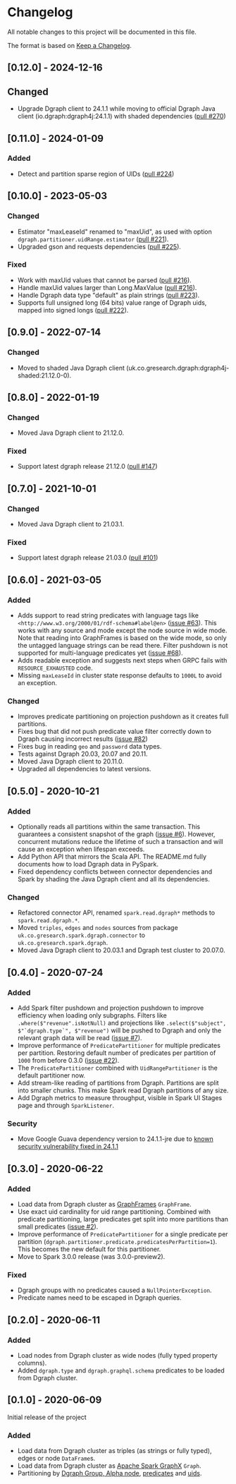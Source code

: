 # Changelog
All notable changes to this project will be documented in this file.

The format is based on [Keep a Changelog](https://keepachangelog.com/en/1.0.0/).

## [0.12.0] - 2024-12-16

## Changed
- Upgrade Dgraph client to 24.1.1 while moving to official Dgraph Java client (io.dgraph:dgraph4j:24.1.1)
  with shaded dependencies ([pull #270](https://github.com/G-Research/spark-dgraph-connector/pull/270))

## [0.11.0] - 2024-01-09

### Added
- Detect and partition sparse region of UIDs ([pull #224](https://github.com/G-Research/spark-dgraph-connector/pull/224))

## [0.10.0] - 2023-05-03

### Changed
- Estimator "maxLeaseId" renamed to "maxUid", as used with option `dgraph.partitioner.uidRange.estimator` ([pull #221](https://github.com/G-Research/spark-dgraph-connector/pull/221)).
- Upgraded gson and requests dependencies ([pull #225](https://github.com/G-Research/spark-dgraph-connector/pull/225)).

### Fixed
- Work with maxUid values that cannot be parsed ([pull #216](https://github.com/G-Research/spark-dgraph-connector/pull/216)).
- Handle maxUid values larger than Long.MaxValue ([pull #216](https://github.com/G-Research/spark-dgraph-connector/pull/216)).
- Handle Dgraph data type "default" as plain strings ([pull #223](https://github.com/G-Research/spark-dgraph-connector/pull/223)).
- Supports full unsigned long (64 bits) value range of Dgraph uids, mapped into signed longs ([pull #222](https://github.com/G-Research/spark-dgraph-connector/pull/222)).

## [0.9.0] - 2022-07-14

### Changed
- Moved to shaded Java Dgraph client (uk.co.gresearch.dgraph:dgraph4j-shaded:21.12.0-0).

## [0.8.0] - 2022-01-19

### Changed
- Moved Java Dgraph client to 21.12.0.

### Fixed
- Support latest dgraph release 21.12.0 ([pull #147](https://github.com/G-Research/spark-dgraph-connector/pull/147))

## [0.7.0] - 2021-10-01

### Changed
- Moved Java Dgraph client to 21.03.1.

### Fixed
- Support latest dgraph release 21.03.0 ([pull #101](https://github.com/G-Research/spark-dgraph-connector/pull/101))

## [0.6.0] - 2021-03-05

### Added
- Adds support to read string predicates with language tags like `<http://www.w3.org/2000/01/rdf-schema#label@en>` ([issue #63](https://github.com/G-Research/spark-dgraph-connector/issues/63)).
  This works with any source and mode except the node source in wide mode.
  Note that reading into GraphFrames is based on the wide mode, so only the untagged
  language strings can be read there.
  Filter pushdown is not supported for multi-language predicates yet ([issue #68](https://github.com/G-Research/spark-dgraph-connector/issues/68)).
- Adds readable exception and suggests next steps when GRPC fails with `RESOURCE_EXHAUSTED` code.
- Missing `maxLeaseId` in cluster state response defaults to `1000L` to avoid an exception.

### Changed
- Improves predicate partitioning on projection pushdown as it creates full partitions.
- Fixes bug that did not push predicate value filter correctly down to Dgraph causing incorrect results ([issue #82](https://github.com/G-Research/spark-dgraph-connector/pull/82))
- Fixes bug in reading `geo` and `password` data types.
- Tests against Dgraph 20.03, 20.07 and 20.11.
- Moved Java Dgraph client to 20.11.0.
- Upgraded all dependencies to latest versions.

## [0.5.0] - 2020-10-21

### Added
- Optionally reads all partitions within the same transaction. This guarantees a consistent snapshot of the graph ([issue #6](https://github.com/G-Research/spark-dgraph-connector/issues/6)).
  However, concurrent mutations reduce the lifetime of such a transaction and will cause an exception when lifespan exceeds.
- Add Python API that mirrors the Scala API. The README.md fully documents how to load Dgraph data in PySpark.
- Fixed dependency conflicts between connector dependencies and Spark
  by shading the Java Dgraph client and all its dependencies.

### Changed
- Refactored connector API, renamed `spark.read.dgraph*` methods to `spark.read.dgraph.*`.
- Moved `triples`, `edges` and `nodes` sources from package `uk.co.gresearch.spark.dgraph.connector` to `uk.co.gresearch.spark.dgraph`.
- Moved Java Dgraph client to 20.03.1 and Dgraph test cluster to 20.07.0.

## [0.4.0] - 2020-07-24

### Added
- Add Spark filter pushdown and projection pushdown to improve efficiency when loading only subgraphs.
  Filters like `.where($"revenue".isNotNull)` and projections like ``.select($"subject", $"`dgraph.type`", $"revenue")``
  will be pushed to Dgraph and only the relevant graph data will
  be read ([issue #7](https://github.com/G-Research/spark-dgraph-connector/issues/7)).
- Improve performance of `PredicatePartitioner` for multiple predicates per partition. Restoring
  default number of predicates per partition of `1000` from before 0.3.0 ([issue #22](https://github.com/G-Research/spark-dgraph-connector/issues/22)).
- The `PredicatePartitioner` combined with `UidRangePartitioner` is the default partitioner now.
- Add stream-like reading of partitions from Dgraph. Partitions are split into smaller chunks.
  This make Spark read Dgraph partitions of any size.
- Add Dgraph metrics to measure throughput, visible in Spark UI Stages page and through `SparkListener`.

### Security
- Move Google Guava dependency version to 24.1.1-jre due to [known security vulnerability
  fixed in 24.1.1](https://github.com/advisories/GHSA-mvr2-9pj6-7w5j)

## [0.3.0] - 2020-06-22

### Added
- Load data from Dgraph cluster as [GraphFrames](https://graphframes.github.io/graphframes/docs/_site/index.html) `GraphFrame`.
- Use exact uid cardinality for uid range partitioning. Combined with predicate partitioning, large
  predicates get split into more partitions than small predicates ([issue #2](https://github.com/G-Research/spark-dgraph-connector/issues/2)).
- Improve performance of `PredicatePartitioner` for a single predicate per partition (`dgraph.partitioner.predicate.predicatesPerPartition=1`).
  This becomes the new default for this partitioner.
- Move to Spark 3.0.0 release (was 3.0.0-preview2).

### Fixed
- Dgraph groups with no predicates caused a `NullPointerException`.
- Predicate names need to be escaped in Dgraph queries.

## [0.2.0] - 2020-06-11

### Added
- Load nodes from Dgraph cluster as wide nodes (fully typed property columns).
- Added `dgraph.type` and `dgraph.graphql.schema` predicates to be loaded from Dgraph cluster.

## [0.1.0] - 2020-06-09

Initial release of the project

### Added
- Load data from Dgraph cluster as triples (as strings or fully typed), edges or node `DataFrame`s.
- Load data from Dgraph cluster as [Apache Spark GraphX](https://spark.apache.org/docs/latest/graphx-programming-guide.html) `Graph`.
- Partitioning by [Dgraph Group, Alpha node](https://dgraph.io/docs/deploy/#cluster-setup),
  [predicates](https://dgraph.io/docs/tutorial-1/#nodes-and-edges) and
  [uids](https://dgraph.io/docs/tutorial-2/#query-using-uids).
